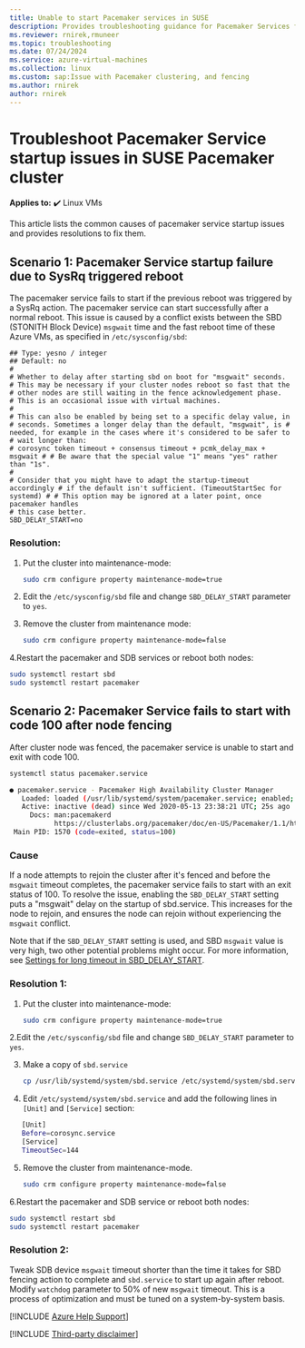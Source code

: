 ```yaml
---
title: Unable to start Pacemaker services in SUSE
description: Provides troubleshooting guidance for Pacemaker Services fail to start
ms.reviewer: rnirek,rmuneer
ms.topic: troubleshooting
ms.date: 07/24/2024
ms.service: azure-virtual-machines
ms.collection: linux
ms.custom: sap:Issue with Pacemaker clustering, and fencing
ms.author: rnirek
author: rnirek
---
```


# Troubleshoot Pacemaker Service startup issues in SUSE Pacemaker cluster

**Applies to:** :heavy_check_mark: Linux VMs

This article lists the common causes of pacemaker service startup issues and provides resolutions to fix them.

## Scenario 1: Pacemaker Service startup failure due to SysRq triggered reboot

The pacemaker service fails to start if the previous reboot was triggered by a SysRq action. The pacemaker service can start successfully after a normal reboot. This issue is caused by a conflict exists between the SBD (STONITH Block Device) `msgwait` time and the fast reboot time of these Azure VMs, as specified in `/etc/sysconfig/sbd`:

```output
## Type: yesno / integer
## Default: no
#
# Whether to delay after starting sbd on boot for "msgwait" seconds.
# This may be necessary if your cluster nodes reboot so fast that the # other nodes are still waiting in the fence acknowledgement phase.
# This is an occasional issue with virtual machines.
#
# This can also be enabled by being set to a specific delay value, in # seconds. Sometimes a longer delay than the default, "msgwait", is # needed, for example in the cases where it's considered to be safer to 
# wait longer than:
# corosync token timeout + consensus timeout + pcmk_delay_max + msgwait # # Be aware that the special value "1" means "yes" rather than "1s".
#
# Consider that you might have to adapt the startup-timeout accordingly # if the default isn't sufficient. (TimeoutStartSec for systemd) # # This option may be ignored at a later point, once pacemaker handles 
# this case better.
SBD_DELAY_START=no
```
### Resolution:

1. Put the cluster into maintenance-mode:

   ```bash
   sudo crm configure property maintenance-mode=true
   ```
2. Edit the `/etc/sysconfig/sbd` file and change `SBD_DELAY_START` parameter to `yes`.

3. Remove the cluster from maintenance mode:
   ```bash
   sudo crm configure property maintenance-mode=false
   ```
4.Restart the pacemaker and SDB services or reboot both nodes:
   ```bash
   sudo systemctl restart sbd
   sudo systemctl restart pacemaker
   ```

## Scenario 2:  Pacemaker Service fails to start with code 100 after node fencing

After cluster node was fenced, the pacemaker service is unable to start and exit with code 100.

   ```bash
   systemctl status pacemaker.service
   
   ● pacemaker.service - Pacemaker High Availability Cluster Manager
      Loaded: loaded (/usr/lib/systemd/system/pacemaker.service; enabled; vendor preset: disabled)
      Active: inactive (dead) since Wed 2020-05-13 23:38:21 UTC; 25s ago
        Docs: man:pacemakerd
              https://clusterlabs.org/pacemaker/doc/en-US/Pacemaker/1.1/html-single/Pacemaker_Explained/index.html
    Main PID: 1570 (code=exited, status=100)
   ```

### Cause

If a node attempts to rejoin the cluster after it's fenced and before the `msgwait` timeout completes, the pacemaker service fails to start with an exit status of 100. To resolve the issue, enabling the `SBD_DELAY_START` setting puts a "msgwait" delay on the startup of sbd.service. This increases for the node to rejoin, and ensures the node can rejoin without experiencing the `msgwait` conflict. 

Note that if the `SBD_DELAY_START` setting is used, and SBD `msgwait` value is very high, two other potential problems might occur. For more information, see [Settings for long timeout in SBD_DELAY_START](https://www.suse.com/support/kb/doc/?id=000019356).

### Resolution 1:

1. Put the cluster into maintenance-mode:
   ```bash
   sudo crm configure property maintenance-mode=true
   ```

2.Edit the `/etc/sysconfig/sbd` file and change `SBD_DELAY_START` parameter to `yes`.

3. Make a copy of `sbd.service`

   ```bash
   cp /usr/lib/systemd/system/sbd.service /etc/systemd/system/sbd.service
   ```
4. Edit `/etc/systemd/system/sbd.service` and add the following lines in `[Unit]` and `[Service]` section:

```bash
   [Unit]
   Before=corosync.service
   [Service]
   TimeoutSec=144
```

5. Remove the cluster from maintenance-mode.

   ```bash
   sudo crm configure property maintenance-mode=false
   ```

6.Restart the pacemaker and SDB service or reboot both nodes:

   ```bash
   sudo systemctl restart sbd
   sudo systemctl restart pacemaker
   ```

### Resolution 2:
Tweak SDB device `msgwait` timeout shorter than the time it takes for SBD fencing action to complete and `sbd.service` to start up again after reboot. Modify `watchdog` parameter to 50% of new `msgwait` timeout. This is a process of optimization and must be tuned on a system-by-system basis.

[!INCLUDE [Azure Help Support](../../../includes/azure-help-support.md)]

[!INCLUDE [Third-party disclaimer](../../../includes/third-party-disclaimer.md)]


